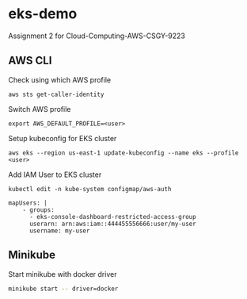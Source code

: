 # eks-demo
Assignment 2 for Cloud-Computing-AWS-CSGY-9223


## AWS CLI
Check using which AWS profile
```
aws sts get-caller-identity
```

Switch AWS profile
```
export AWS_DEFAULT_PROFILE=<user>
```

Setup kubeconfig for EKS cluster
```
aws eks --region us-east-1 update-kubeconfig --name eks --profile <user>
```

Add IAM User to EKS cluster
```
kubectl edit -n kube-system configmap/aws-auth
```
```
mapUsers: |
    - groups:
      - eks-console-dashboard-restricted-access-group      
      userarn: arn:aws:iam::444455556666:user/my-user
      username: my-user
```

## Minikube
Start minikube with docker driver
```bash
minikube start -- driver=docker
```